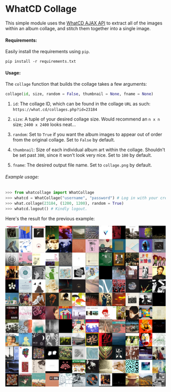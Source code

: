 # WhatCD Collage
This simple module uses the [WhatCD AJAX API](https://github.com/WhatCD/Gazelle/wiki/JSON-API-Documentation) to extract all of the images within an album collage, and stitch them together into a single image. 

#### Requirements:
Easily install the requirements using `pip`.

```
pip install -r requirements.txt
```

#### Usage:
The `collage` function that builds the collage takes a few arguments:

```python
collage(id, size, random = False, thumbnail = None, fname = None)
```
1. `id`: The collage ID, which can be found in the collage `URL` as such: `https://what.cd/collages.php?id=23184`

2. `size`: A tuple of your desired collage size. Would recommend an `n x n` size; `2400 x 2400` looks neat...

3. `random`: Set to `True` if you want the album images to appear out of order from the original collage. Set to `False` by default.

4. `thumbnail`: Size of each individual album art within the collage. Shouldn't be set past `300`, since it won't look very nice. Set to `100` by default.

5. `fname`: The desired output file name. Set to `collage.png` by default.

###### Example usage:

```python
>>> from whatcollage import WhatCollage
>>> whatcd = WhatCollage("username", "password") # Log in with your credentials.
>>> what.collage(23184, (1200, 1200), random = True)
>>> whatcd.logout() # Kindly logout.
```

Here's the result for the previous example:

![Collage](collage.png)
